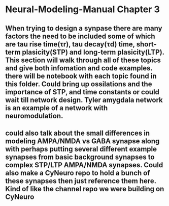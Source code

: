 # Neural-Modeling-Manual Chapter 3
## When trying to design a synpase there are many factors the need to be included some of which are tau rise time(τr), tau decay(τd) time, short-term plasicity(STP) and long-term plasicity(LTP). This section will walk through all of these topics and give both infomation and code examples. there will be notebook with each topic found in this folder. Could bring up ossilations and the importance of STP, and time constants or could wait till network design. Tyler amygdala network is an example of a network with neuromodulation.

## could also talk about the small differences in modeling AMPA/NMDA vs GABA synapse along with perhaps putting several different example synapses from basic background synapses to complex STP/LTP AMPA/NMDA synapses. Could also make a CyNeuro repo to hold a bunch of these synapses then just reference them here. Kind of like the channel repo we were building on CyNeuro
